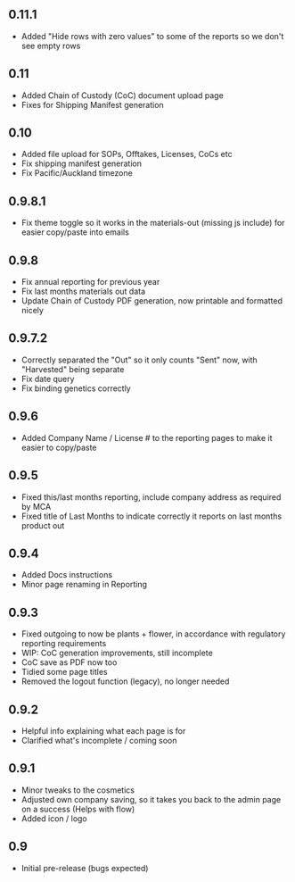 ## 0.11.1

 - Added "Hide rows with zero values" to some of the reports so we don't see empty rows

## 0.11

- Added Chain of Custody (CoC) document upload page
- Fixes for Shipping Manifest generation

## 0.10

- Added file upload for SOPs, Offtakes, Licenses, CoCs etc
- Fix shipping manifest generation
- Fix Pacific/Auckland timezone

## 0.9.8.1

- Fix theme toggle so it works in the materials-out (missing js include) for easier copy/paste into emails

## 0.9.8

- Fix annual reporting for previous year
- Fix last months materials out data
- Update Chain of Custody PDF generation, now printable and formatted nicely

## 0.9.7.2

- Correctly separated the "Out" so it only counts "Sent" now, with "Harvested" being separate
- Fix date query
- Fix binding genetics correctly

## 0.9.6

- Added Company Name / License # to the reporting pages to make it easier to copy/paste

## 0.9.5

- Fixed this/last months reporting, include company address as required by MCA
- Fixed title of Last Months to indicate correctly it reports on last months product out

## 0.9.4

- Added Docs instructions
- Minor page renaming in Reporting

## 0.9.3

- Fixed outgoing to now be plants + flower, in accordance with regulatory reporting requirements
- WIP: CoC generation improvements, still incomplete
- CoC save as PDF now too
- Tidied some page titles
- Removed the logout function (legacy), no longer needed

## 0.9.2

- Helpful info explaining what each page is for
- Clarified what's incomplete / coming soon

## 0.9.1

- Minor tweaks to the cosmetics
- Adjusted own company saving, so it takes you back to the admin page on a success (Helps with flow)
- Added icon / logo

## 0.9

- Initial pre-release (bugs expected)
